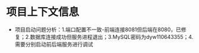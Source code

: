 # 项目上下文信息

- 项目启动问题分析：1.端口配置不一致-前端连接8081但后端在8080，已修复；2.数据库连接成功但服务进程退出；3.MySQL密码为dyw110643355；4.需要分别启动前后端服务进行调试
